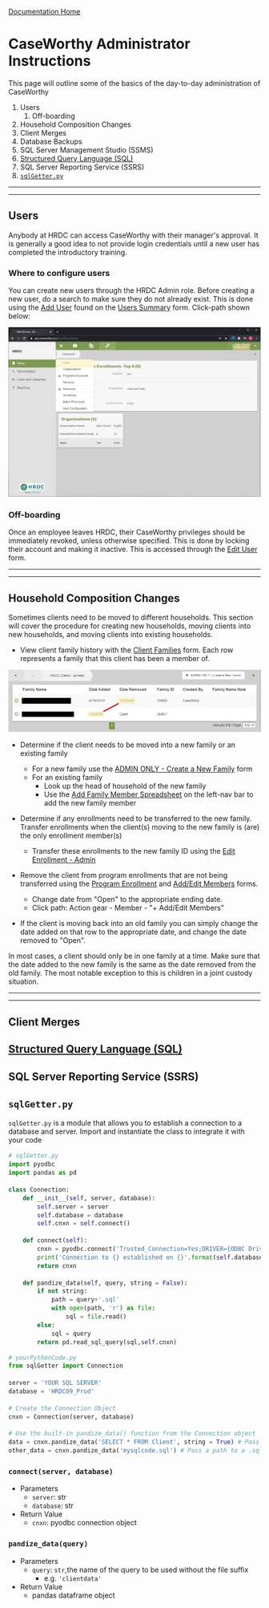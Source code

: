 [Documentation Home](../README.md)

# CaseWorthy Administrator Instructions

This page will outline some of the basics of the day-to-day administration of CaseWorthy

1. Users
   1. Off-boarding
1. Household Composition Changes
1. Client Merges
1. Database Backups
1. SQL Server Management Studio (SSMS)
1. [Structured Query Language (SQL)](sql.md)
1. SQL Server Reporting Service (SSRS)
1. [`sqlGetter.py`](#sqlgetter.py)

---
---

## Users

Anybody at HRDC can access CaseWorthy with their manager's approval. It is generally a good idea to not provide login credentials until a new user has completed the introductory training.

### Where to configure users

You can create new users through the HRDC Admin role. Before creating a new user, do a search to make sure they do not already exist. This is done using the [Add User](../Forms/Baseline8.md) found on the [Users Summary](../Forms/Baseline7.md) form. Click-path shown below:

![User Setup](../Images/usersetup.png)

### Off-boarding

Once an employee leaves HRDC, their CaseWorthy privileges should be immediately revoked, unless otherwise specified. This is done by locking their account and making it inactive. This is accessed through the [Edit User](../Forms/Baseline8.md) form.

---
---

## Household Composition Changes

Sometimes clients need to be moved to different households. This section will cover the procedure for creating new households, moving clients into new households, and moving clients into existing households.

- View client family history with the [Client Families](../Forms/1000000048.md) form. Each row represents a family that this client has been a member of.

![Client Family History](../Images/clientfamilyhistory.png)

- Determine if the client needs to be moved into a new family or an existing family
  - For a new family use the [ADMIN ONLY - Create a New Family](../Forms/1000000202.md) form
  - For an existing family
    - Look up the head of household of the new family
    - Use the [Add Family Member Spreadsheet](../Forms/Baseline7114.md) on the left-nav bar to add the new family member
- Determine if any enrollments need to be transferred to the new family. Transfer enrollments when the client(s) moving to the new family is (are) the only enrollment member(s)
  - Transfer these enrollments to the new family ID using the [Edit Enrollment - Admin](../Forms/1000000111.md)
  
  
  
  
- Remove the client from program enrollments that are not being transferred using the [Program Enrollment](..Forms/1000000266.md) and [Add/Edit Members](../Forms/Baseline49.md) forms.
  - Change date from "Open" to the appropriate ending date.
  - Click path: Action gear - Member - "+ Add/Edit Members"



- If the client is moving back into an old family you can simply change the date added on that row to the appropriate date, and change the date removed to "Open".

In most cases, a client should only be in one family at a time. Make sure that the date added to the new family is the same as the date removed from the old family. The most notable exception to this is children in a joint custody situation. 



---
---

## Client Merges


## [Structured Query Language (SQL)](sql.md)
## SQL Server Reporting Service (SSRS)


## `sqlGetter.py`

`sqlGetter.py` is a module that allows you to establish a connection to a database and server. Import and instantiate the class to integrate it with your code

```python
# sqlGetter.py
import pyodbc
import pandas as pd

class Connection:
	def __init__(self, server, database):
		self.server = server
		self.database = database
		self.cnxn = self.connect()

	def connect(self):
		cnxn = pyodbc.connect('Trusted_Connection=Yes;DRIVER={ODBC Driver 17 for SQL Server};SERVER='+self.server+';DATABASE='+self.database)	
		print('Connection to {} established on {}'.format(self.database,self.server))
		return cnxn

	def pandize_data(self, query, string = False):
		if not string:
			path = query+'.sql'
			with open(path, 'r') as file:
				sql = file.read()
		else:
			sql = query
		return pd.read_sql_query(sql,self.cnxn)

```

```python
# yourPythonCode.py
from sqlGetter import Connection

server = 'YOUR SQL SERVER'
database = 'HRDC09_Prod'

# Create the Connection Object
cnxn = Connection(server, database)

# Use the built-in pandize_data() function from the Connection object
data = cnxn.pandize_data('SELECT * FROM Client', string = True) # Pass a literal query
other_data = cnxn.pandize_data('mysqlcode.sql') # Pass a path to a .sql file
```



### `connect(server, database)`

- Parameters
  - `server`: str
  - `database`: str
- Return Value
  - `cnxn`: pyodbc connection object


### `pandize_data(query)`

- Parameters
  - `query`: `str`,the name of the query to be used without the file suffix
    - e.g. `'clientdata'`
- Return Value
  - pandas dataframe object




